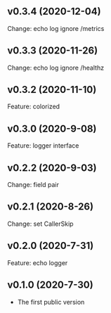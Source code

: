 v0.3.4 (2020-12-04)
-----------
Change: echo log ignore /metrics


v0.3.3 (2020-11-26)
-----------
Change: echo log ignore /healthz


v0.3.2 (2020-11-10)
-----------
Feature: colorized


v0.3.0 (2020-9-08)
-----------
Feature: logger interface


v0.2.2 (2020-9-03)
-----------
Change: field pair


v0.2.1 (2020-8-26)
-----------
Change: set CallerSkip


v0.2.0 (2020-7-31)
-----------
Feature: echo logger


v0.1.0 (2020-7-30)
-----------
* The first public version
